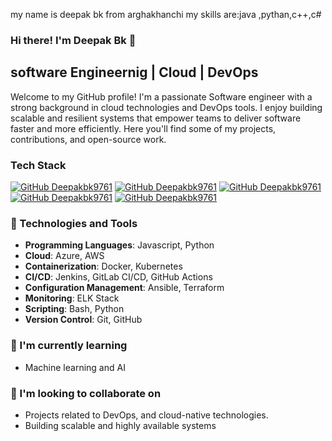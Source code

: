 my name is deepak bk from arghakhanchi
my skills are:java ,pythan,c++,c#
 ### Hi there! I'm Deepak Bk 👋

## software Engineernig | Cloud | DevOps

Welcome to my GitHub profile! I'm a passionate Software engineer with a strong background in cloud technologies and DevOps tools. I enjoy building scalable and resilient systems that empower teams to deliver software faster and more efficiently. Here you'll find some of my projects, contributions, and open-source work.

### Tech Stack
[![GitHub Deepakbk9761](https://img.shields.io/badge/Azure-%23007FFF?style=for-the-badge&logoColor=white)](https://azure.microsoft.com)
[![GitHub Deepakbk9761](https://img.shields.io/badge/Amazon_AWS-FF9900?style=for-the-badge&logo=amazonaws&logoColor=white)](https://aws.amazon.com/)
[![GitHub Deepakbk9761](https://img.shields.io/badge/Terraform-7B42BC?style=for-the-badge&logo=terraform&logoColor=white)](https://terraform.io)
[![GitHub Deepakbk9761](https://img.shields.io/badge/Docker-2CA5E0?style=for-the-badge&logo=docker&logoColor=white)](https://docker.com/)
[![GitHub Deepakbk9761](https://img.shields.io/badge/Kubernetes-%233970e4?style=for-the-badge&logo=kubernetes&logoColor=white)](https://kubernetes.io/)

### 🔧 Technologies and Tools

- **Programming Languages**: Javascript, Python
- **Cloud**: Azure, AWS
- **Containerization**: Docker, Kubernetes
- **CI/CD**: Jenkins, GitLab CI/CD, GitHub Actions
- **Configuration Management**: Ansible, Terraform
- **Monitoring**: ELK Stack
- **Scripting**: Bash, Python
- **Version Control**: Git, GitHub

### 🌱 I'm currently learning

- Machine learning and AI

### 👯 I'm looking to collaborate on

- Projects related to DevOps, and cloud-native technologies.
- Building scalable and highly available systems

